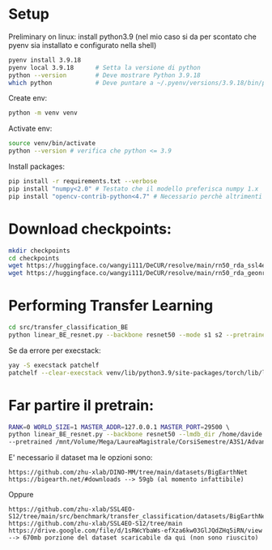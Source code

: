 # Setup

Preliminary on linux: install python3.9
(nel mio caso si da per scontato che pyenv sia installato e configurato nella shell)
```bash
pyenv install 3.9.18
pyenv local 3.9.18      # Setta la versione di python
python --version        # Deve mostrare Python 3.9.18
which python            # Deve puntare a ~/.pyenv/versions/3.9.18/bin/python
```

Create env:
```bash
python -m venv venv 
```

Activate env:
```bash
source venv/bin/activate
python --version # verifica che python <= 3.9
```

Install packages:
```bash 
pip install -r requirements.txt --verbose
pip install "numpy<2.0" # Testato che il modello preferisca numpy 1.x
pip install "opencv-contrib-python<4.7" # Necessario perchè altrimenti non compatibile con numpy 1.x

```

# Download checkpoints:

```bash
mkdir checkpoints
cd checkpoints
wget https://huggingface.co/wangyi111/DeCUR/resolve/main/rn50_rda_ssl4eo-s12_joint_decur_ep100.pth 
wget https://huggingface.co/wangyi111/DeCUR/resolve/main/rn50_rda_geonrw_joint_decur_ep100.pth
```

# Performing Transfer Learning
```bash
cd src/transfer_classification_BE
python linear_BE_resnet.py --backbone resnet50 --mode s1 s2 --pretrained /path/to/pretrained_weights ...
```

Se da errore per execstack:
```bash
yay -S execstack patchelf
patchelf --clear-execstack venv/lib/python3.9/site-packages/torch/lib/libtorch_cpu.so
```

# Far partire il pretrain:
```bash
RANK=0 WORLD_SIZE=1 MASTER_ADDR=127.0.0.1 MASTER_PORT=29500 \          
python linear_BE_resnet.py --backbone resnet50 --lmdb_dir /home/davide --mode s1 s2 \
--pretrained /mnt/Volume/Mega/LaureaMagistrale/CorsiSemestre/A3S1/AdvancedDeepLearning/ADL-Project/DeCUR/checkpoints/rn50_rda_ssl4eo-s12_joint_decur_ep100.pth
```

E' necessario il dataset ma le opzioni sono:
```
https://github.com/zhu-xlab/DINO-MM/tree/main/datasets/BigEarthNet
https://bigearth.net/#downloads --> 59gb (al momento infattibile)
```

Oppure 
```
https://github.com/zhu-xlab/SSL4EO-S12/tree/main/src/benchmark/transfer_classification/datasets/BigEarthNet
https://github.com/zhu-xlab/SSL4EO-S12/tree/main
https://drive.google.com/file/d/1sRWcYbaWs-efXza6kw03GlJQdZHq5iRN/view --> 670mb porzione del dataset scaricabile da qui (non sono riuscito)
```



